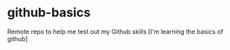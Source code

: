 # github-basics
Remote repo to help me test out my Github skills
[I'm learning the basics of github]
